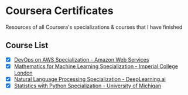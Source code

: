 # Coursera Certificates

Resources of all Coursera's specializations & courses that I have finished

## Course List
- [x] [DevOps on AWS Specialization - Amazon Web Services](https://www.coursera.org/specializations/aws-devops)
- [x] [Mathematics for Machine Learning Specialization - Imperial College London](https://www.coursera.org/specializations/mathematics-machine-learning)
- [x] [Natural Language Processing Specialization - DeepLearning.ai](https://www.coursera.org/specializations/natural-language-processing)
- [x] [Statistics with Python Specialization - University of Michigan](https://www.coursera.org/specializations/statistics-with-python)
